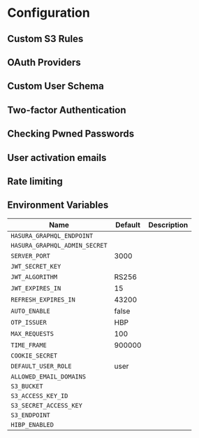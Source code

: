 # Configuration

## Custom S3 Rules

## OAuth Providers

## Custom User Schema

## Two-factor Authentication

## Checking Pwned Passwords

## User activation emails

## Rate limiting

## Environment Variables

| Name                          | Default | Description |
| ----------------------------- | ------- | ----------- |
| `HASURA_GRAPHQL_ENDPOINT`     |         |             |
| `HASURA_GRAPHQL_ADMIN_SECRET` |         |             |
| `SERVER_PORT`                 | 3000    |             |
| `JWT_SECRET_KEY`              |         |             |
| `JWT_ALGORITHM`               | RS256   |             |
| `JWT_EXPIRES_IN`              | 15      |             |
| `REFRESH_EXPIRES_IN`          | 43200   |             |
| `AUTO_ENABLE`                 | false   |             |
| `OTP_ISSUER`                  | HBP     |             |
| `MAX_REQUESTS`                | 100     |             |
| `TIME_FRAME`                  | 900000  |             |
| `COOKIE_SECRET`               |         |             |
| `DEFAULT_USER_ROLE`           | user    |             |
| `ALLOWED_EMAIL_DOMAINS`       |         |             |
| `S3_BUCKET`                   |         |             |
| `S3_ACCESS_KEY_ID`            |         |             |
| `S3_SECRET_ACCESS_KEY`        |         |             |
| `S3_ENDPOINT`                 |         |             |
| `HIBP_ENABLED`                |         |             |
